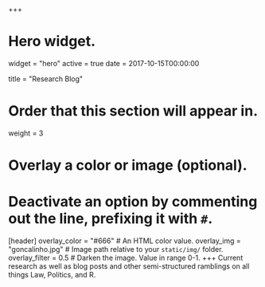 +++
# Hero widget.
widget = "hero"
active = true
date = 2017-10-15T00:00:00

title = "Research Blog"

# Order that this section will appear in.
weight = 3

# Overlay a color or image (optional).
#   Deactivate an option by commenting out the line, prefixing it with `#`.
[header]
  overlay_color = "#666"  # An HTML color value.
  overlay_img = "goncalinho.jpg"  # Image path relative to your `static/img/` folder.
  overlay_filter = 0.5  # Darken the image. Value in range 0-1.
+++
Current research as well as blog posts and other semi-structured ramblings on all things Law, Politics, and R.
<div style="margin-top: -0.5rem;">
</div>
<div class="mt-3">
</div>
<script async defer src="https://buttons.github.io/buttons.js"></script>
